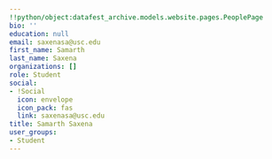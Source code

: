 ```yaml
---
!!python/object:datafest_archive.models.website.pages.PeoplePage
bio: ''
education: null
email: saxenasa@usc.edu
first_name: Samarth
last_name: Saxena
organizations: []
role: Student
social:
- !Social
  icon: envelope
  icon_pack: fas
  link: saxenasa@usc.edu
title: Samarth Saxena
user_groups:
- Student
---
```


    